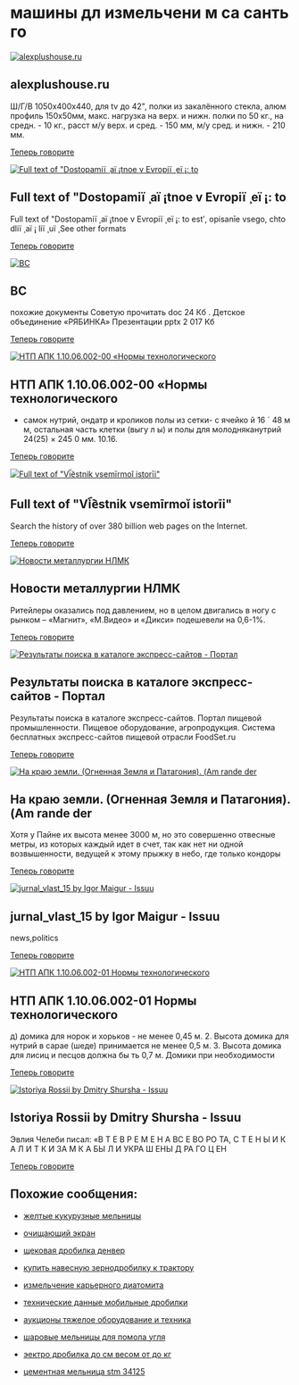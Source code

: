 # машины дл измельчени м са санть го
<a href="https://mnn.zoosnet.net/LR/Chatpre.aspx?id=MNN94995150&p=https://consultis.com.pl/" target="_blank">![alexplushouse.ru](https://github.com/millmachine/images/raw/main/235.jpg)</a>
## alexplushouse.ru
Ш/Г/В 1050х400х440, для tv до 42", полки из закалённого стекла, алюм профиль 150х50мм, макс. нагрузка на верх. и нижн. полки по 50 кг., на средн. - 10 кг., расст м/у верх. и сред. - 150 мм, м/у сред. и нижн. - 210 мм.
<a href="https://mnn.zoosnet.net/LR/Chatpre.aspx?id=MNN94995150&p=https://consultis.com.pl/" target="_blank">Теперь говорите</a>
<a href="https://mnn.zoosnet.net/LR/Chatpre.aspx?id=MNN94995150&p=https://consultis.com.pl/" target="_blank">![Full text of "Dostopamiï ̧ aï ̧¡tnoe v Evropiï ̧ eï ̧¡: to ](https://github.com/millmachine/images/raw/main/711.jpg)</a>
## Full text of "Dostopamiï ̧ aï ̧¡tnoe v Evropiï ̧ eï ̧¡: to 
Full text of "Dostopamiï ̧ aï ̧¡tnoe v Evropiï ̧ eï ̧¡: to estʹ, opisanīe vsego, chto dliï ̧ aï ̧¡ liï ̧ uï ̧ See other formats
<a href="https://mnn.zoosnet.net/LR/Chatpre.aspx?id=MNN94995150&p=https://consultis.com.pl/" target="_blank">Теперь говорите</a>
<a href="https://mnn.zoosnet.net/LR/Chatpre.aspx?id=MNN94995150&p=https://consultis.com.pl/" target="_blank">![ВС ](https://github.com/millmachine/images/raw/main/353.jpg)</a>
## ВС 
похожие документы Советую прочитать doc 24 Кб . Детское объединение «РЯБИНКА» Презентации pptx 2 017 Кб
<a href="https://mnn.zoosnet.net/LR/Chatpre.aspx?id=MNN94995150&p=https://consultis.com.pl/" target="_blank">Теперь говорите</a>
<a href="https://mnn.zoosnet.net/LR/Chatpre.aspx?id=MNN94995150&p=https://consultis.com.pl/" target="_blank">![НТП АПК 1.10.06.002-00 «Нормы технологического ](https://github.com/millmachine/images/raw/main/194.jpg)</a>
## НТП АПК 1.10.06.002-00 «Нормы технологического 
- самок нутрий, ондатр и кроликов полы из сетки- с ячейко й 16 ´ 48 м м, остальная часть клетки (выгу л ы) и полы для молодняканутрий 24(25) × 245 0 мм. 10.16.
<a href="https://mnn.zoosnet.net/LR/Chatpre.aspx?id=MNN94995150&p=https://consultis.com.pl/" target="_blank">Теперь говорите</a>
<a href="https://mnn.zoosnet.net/LR/Chatpre.aspx?id=MNN94995150&p=https://consultis.com.pl/" target="_blank">![Full text of "Vi︠e︡stnik vsemīrmoĭ istorīi"](https://github.com/millmachine/images/raw/main/82.jpg)</a>
## Full text of "Vi︠e︡stnik vsemīrmoĭ istorīi"
Search the history of over 380 billion web pages on the Internet.
<a href="https://mnn.zoosnet.net/LR/Chatpre.aspx?id=MNN94995150&p=https://consultis.com.pl/" target="_blank">Теперь говорите</a>
<a href="https://mnn.zoosnet.net/LR/Chatpre.aspx?id=MNN94995150&p=https://consultis.com.pl/" target="_blank">![Новости металлургии НЛМК](https://github.com/millmachine/images/raw/main/596.jpg)</a>
## Новости металлургии НЛМК
Ритейлеры оказались под давлением, но в целом двигались в ногу с рынком – «Магнит», «М.Видео» и «Дикси» подешевели на 0,6-1%.
<a href="https://mnn.zoosnet.net/LR/Chatpre.aspx?id=MNN94995150&p=https://consultis.com.pl/" target="_blank">Теперь говорите</a>
<a href="https://mnn.zoosnet.net/LR/Chatpre.aspx?id=MNN94995150&p=https://consultis.com.pl/" target="_blank">![Результаты поиска в каталоге экспресс-сайтов - Портал ](https://github.com/millmachine/images/raw/main/528.jpg)</a>
## Результаты поиска в каталоге экспресс-сайтов - Портал 
Результаты поиска в каталоге экспресс-сайтов. Портал пищевой промышленности. Пищевое оборудование, агропродукция. Система бесплатных экспресс-сайтов пищевой отрасли FoodSet.ru
<a href="https://mnn.zoosnet.net/LR/Chatpre.aspx?id=MNN94995150&p=https://consultis.com.pl/" target="_blank">Теперь говорите</a>
<a href="https://mnn.zoosnet.net/LR/Chatpre.aspx?id=MNN94995150&p=https://consultis.com.pl/" target="_blank">![На краю земли. (Огненная Земля и Патагония). (Am rande der ](https://github.com/millmachine/images/raw/main/190.jpg)</a>
## На краю земли. (Огненная Земля и Патагония). (Am rande der 
Хотя у Пайне их высота менее 3000 м, но это совершенно отвесные метры, из которых каждый идет в счет, так как нет ни одной возвышенности, ведущей к этому прыжку в небо, где только кондоры 
<a href="https://mnn.zoosnet.net/LR/Chatpre.aspx?id=MNN94995150&p=https://consultis.com.pl/" target="_blank">Теперь говорите</a>
<a href="https://mnn.zoosnet.net/LR/Chatpre.aspx?id=MNN94995150&p=https://consultis.com.pl/" target="_blank">![jurnal_vlast_15 by Igor Maigur - Issuu](https://github.com/millmachine/images/raw/main/25.jpg)</a>
## jurnal_vlast_15 by Igor Maigur - Issuu
news,politics
<a href="https://mnn.zoosnet.net/LR/Chatpre.aspx?id=MNN94995150&p=https://consultis.com.pl/" target="_blank">Теперь говорите</a>
<a href="https://mnn.zoosnet.net/LR/Chatpre.aspx?id=MNN94995150&p=https://consultis.com.pl/" target="_blank">![НТП АПК 1.10.06.002-01 Нормы технологического ](https://github.com/millmachine/images/raw/main/374.jpg)</a>
## НТП АПК 1.10.06.002-01 Нормы технологического 
д) домика для норок и хорьков - не менее 0,45 м. 2. Высота домика для нутрий в сарае (шеде) принимается не менее 0,5 м. 3. Высота домика для лисиц и песцов должна бы ть 0,7 м. Домики при необходимости 
<a href="https://mnn.zoosnet.net/LR/Chatpre.aspx?id=MNN94995150&p=https://consultis.com.pl/" target="_blank">Теперь говорите</a>
<a href="https://mnn.zoosnet.net/LR/Chatpre.aspx?id=MNN94995150&p=https://consultis.com.pl/" target="_blank">![Istoriya Rossii by Dmitry Shursha - Issuu](https://github.com/millmachine/images/raw/main/600.jpg)</a>
## Istoriya Rossii by Dmitry Shursha - Issuu
Эвлия Челеби писал: «В Т Е В Р Е М Е Н А ВС Е ВО РО ТА, С Т Е Н Ы И К А Л И Т К И ЗА М К А БЫ Л И УКРА Ш ЕНЫ Д РА ГО Ц ЕН 
<a href="https://mnn.zoosnet.net/LR/Chatpre.aspx?id=MNN94995150&p=https://consultis.com.pl/" target="_blank">Теперь говорите</a>
## Похожие сообщения:
* [желтые кукурузные мельницы](%D0%B6%D0%B5%D0%BB%D1%82%D1%8B%D0%B5%20%D0%BA%D1%83%D0%BA%D1%83%D1%80%D1%83%D0%B7%D0%BD%D1%8B%D0%B5%20%D0%BC%D0%B5%D0%BB%D1%8C%D0%BD%D0%B8%D1%86%D1%8B.md)
* [очищающий экран](%D0%BE%D1%87%D0%B8%D1%89%D0%B0%D1%8E%D1%89%D0%B8%D0%B9%20%D1%8D%D0%BA%D1%80%D0%B0%D0%BD.md)
* [щековая дробилка денвер](%D1%89%D0%B5%D0%BA%D0%BE%D0%B2%D0%B0%D1%8F%20%D0%B4%D1%80%D0%BE%D0%B1%D0%B8%D0%BB%D0%BA%D0%B0%20%D0%B4%D0%B5%D0%BD%D0%B2%D0%B5%D1%80.md)
* [купить навесную зернодробилку к трактору](%D0%BA%D1%83%D0%BF%D0%B8%D1%82%D1%8C%20%D0%BD%D0%B0%D0%B2%D0%B5%D1%81%D0%BD%D1%83%D1%8E%20%D0%B7%D0%B5%D1%80%D0%BD%D0%BE%D0%B4%D1%80%D0%BE%D0%B1%D0%B8%D0%BB%D0%BA%D1%83%20%D0%BA%20%D1%82%D1%80%D0%B0%D0%BA%D1%82%D0%BE%D1%80%D1%83.md)
* [измельчение карьерного диатомита](%D0%B8%D0%B7%D0%BC%D0%B5%D0%BB%D1%8C%D1%87%D0%B5%D0%BD%D0%B8%D0%B5%20%D0%BA%D0%B0%D1%80%D1%8C%D0%B5%D1%80%D0%BD%D0%BE%D0%B3%D0%BE%20%D0%B4%D0%B8%D0%B0%D1%82%D0%BE%D0%BC%D0%B8%D1%82%D0%B0.md)
* [технические данные мобильные дробилки](%D1%82%D0%B5%D1%85%D0%BD%D0%B8%D1%87%D0%B5%D1%81%D0%BA%D0%B8%D0%B5%20%D0%B4%D0%B0%D0%BD%D0%BD%D1%8B%D0%B5%20%D0%BC%D0%BE%D0%B1%D0%B8%D0%BB%D1%8C%D0%BD%D1%8B%D0%B5%20%D0%B4%D1%80%D0%BE%D0%B1%D0%B8%D0%BB%D0%BA%D0%B8.md)
* [аукционы тяжелое оборудование и техника](%D0%B0%D1%83%D0%BA%D1%86%D0%B8%D0%BE%D0%BD%D1%8B%20%D1%82%D1%8F%D0%B6%D0%B5%D0%BB%D0%BE%D0%B5%20%D0%BE%D0%B1%D0%BE%D1%80%D1%83%D0%B4%D0%BE%D0%B2%D0%B0%D0%BD%D0%B8%D0%B5%20%D0%B8%20%D1%82%D0%B5%D1%85%D0%BD%D0%B8%D0%BA%D0%B0.md)
* [шаровые мельницы для помола угля](%D1%88%D0%B0%D1%80%D0%BE%D0%B2%D1%8B%D0%B5%20%D0%BC%D0%B5%D0%BB%D1%8C%D0%BD%D0%B8%D1%86%D1%8B%20%D0%B4%D0%BB%D1%8F%20%D0%BF%D0%BE%D0%BC%D0%BE%D0%BB%D0%B0%20%D1%83%D0%B3%D0%BB%D1%8F.md)
* [эектро дробилка до см весом от до кг](%D1%8D%D0%B5%D0%BA%D1%82%D1%80%D0%BE%20%D0%B4%D1%80%D0%BE%D0%B1%D0%B8%D0%BB%D0%BA%D0%B0%20%D0%B4%D0%BE%20%D1%81%D0%BC%20%D0%B2%D0%B5%D1%81%D0%BE%D0%BC%20%D0%BE%D1%82%20%D0%B4%D0%BE%20%D0%BA%D0%B3.md)
* [цементная мельница stm 34125](%D1%86%D0%B5%D0%BC%D0%B5%D0%BD%D1%82%D0%BD%D0%B0%D1%8F%20%D0%BC%D0%B5%D0%BB%D1%8C%D0%BD%D0%B8%D1%86%D0%B0%20stm%2034125.md)
